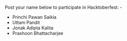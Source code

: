 Post your name below to participate in Hacktoberfest: -

- Princhi Pawan Saikia
- Uttam Pandit
- Jonak Adipta Kalita
- Prashoon Bhattacharjee
